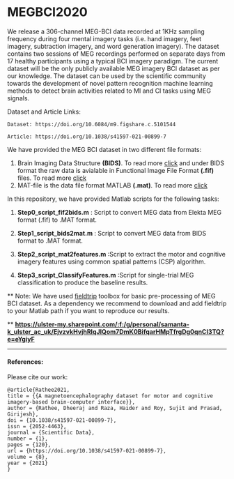 # MEGBCI2020

We release a 306-channel MEG-BCI data recorded at 1KHz sampling frequency during four mental imagery tasks (i.e. hand imagery, feet imagery, subtraction imagery, and word generation imagery). The dataset contains two sessions of MEG recordings performed on separate days from 17 healthy participants using a typical BCI imagery paradigm. The current dataset will be the only publicly available MEG imagery BCI dataset as per our knowledge. The dataset can be used by the scientific community towards the development of novel pattern recognition machine learning methods to detect brain activities related to MI and CI tasks using MEG signals.

Dataset and Article Links:

```
Dataset: https://doi.org/10.6084/m9.figshare.c.5101544

Article: https://doi.org/10.1038/s41597-021-00899-7
```

We have provided the MEG BCI dataset in two different file formats:

1. Brain Imaging Data Structure **(BIDS)**. To read more [click](https://bids.neuroimaging.io/index.html) and under BIDS format the raw data is avialable in Functional Image File Format **(.fif)** files. To read more [click](https://www.dropbox.com/s/q58whpso2jt9tx0/Fiff.pdf?dl=0) 
2. MAT-file is the data file format MATLAB **(.mat)**. To read more [click](https://in.mathworks.com/help/matlab/import_export/mat-file-versions.html) 

In this repository, we have provided Matlab scripts for the following tasks:

1. **Step0_script_fif2bids.m** :  Script to convert MEG data from Elekta MEG format (.fif) to .MAT format. 

2. **Step1_script_bids2mat.m** :  Script to convert MEG data from BIDS format to .MAT format. 

3. **Step2_script_mat2features.m** :Script to extract the motor and cognitive imagery features using common spatial patterns (CSP) algorithm. 

4. **Step3_script_ClassifyFeatures.m** :Script for single-trial MEG classification to produce the baseline results. 


** Note: We have used [fieldtrip](https://www.fieldtriptoolbox.org/) toolbox for basic pre-processing of MEG BCI dataset. As a dependency we recommend to download and add fieldtrip to your Matlab path if you want to reproduce our results. 

** **https://ulster-my.sharepoint.com/:f:/g/personal/samanta-k_ulster_ac_uk/EjvzvkHvjhRIqJlQom7DmK0BifqarHMpTfrgDg0qnCI3TQ?e=eYgiyF**

***
#### References:

Please cite our work: 
```
@article{Rathee2021,
title = {{A magnetoencephalography dataset for motor and cognitive imagery-based brain-computer interface}},
author = {Rathee, Dheeraj and Raza, Haider and Roy, Sujit and Prasad, Girijesh},
doi = {10.1038/s41597-021-00899-7},
issn = {2052-4463},
journal = {Scientific Data},
number = {1},
pages = {120},
url = {https://doi.org/10.1038/s41597-021-00899-7},
volume = {8},
year = {2021}
}
```
